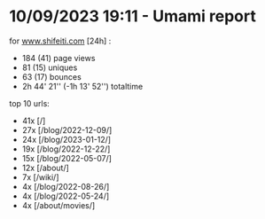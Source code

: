 # 10/09/2023 19:11 - Umami report
for www.shifeiti.com [24h] :

 - 184 (41) page views
 - 81 (15) uniques
 - 63 (17) bounces
 - 2h 44' 21'' (-1h 13' 52'') totaltime


top 10 urls:
 - 41x [/]
 - 27x [/blog/2022-12-09/]
 - 24x [/blog/2023-01-12/]
 - 19x [/blog/2022-12-22/]
 - 15x [/blog/2022-05-07/]
 - 12x [/about/]
 - 7x [/wiki/]
 - 4x [/blog/2022-08-26/]
 - 4x [/blog/2022-05-24/]
 - 4x [/about/movies/]


